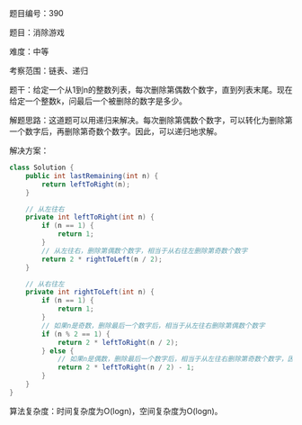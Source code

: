 题目编号：390

题目：消除游戏

难度：中等

考察范围：链表、递归

题干：给定一个从1到n的整数列表，每次删除第偶数个数字，直到列表末尾。现在给定一个整数k，问最后一个被删除的数字是多少。

解题思路：这道题可以用递归来解决。每次删除第偶数个数字，可以转化为删除第一个数字后，再删除第奇数个数字。因此，可以递归地求解。

解决方案：

```java
class Solution {
    public int lastRemaining(int n) {
        return leftToRight(n);
    }

    // 从左往右
    private int leftToRight(int n) {
        if (n == 1) {
            return 1;
        }
        // 从左往右，删除第偶数个数字，相当于从右往左删除第奇数个数字
        return 2 * rightToLeft(n / 2);
    }

    // 从右往左
    private int rightToLeft(int n) {
        if (n == 1) {
            return 1;
        }
        // 如果n是奇数，删除最后一个数字后，相当于从左往右删除第偶数个数字
        if (n % 2 == 1) {
            return 2 * leftToRight(n / 2);
        } else {
            // 如果n是偶数，删除最后一个数字后，相当于从左往右删除第奇数个数字，因此要加1
            return 2 * leftToRight(n / 2) - 1;
        }
    }
}
```

算法复杂度：时间复杂度为O(logn)，空间复杂度为O(logn)。